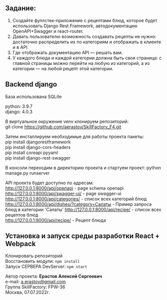 ## Задание:
1. Создайте фуллстек-приложение с рецептами блюд, которое будет использовать Django Rest Framework, автодокументацию 
OpenAPI+Swagger и react-router.
2. Давать пользователю возможность создавать рецепты не нужно: достаточно распределить их по категориям и отображать 
в клиенте и в API.
3. Где отображать документацию API — решать вам.
4. У каждого блюда и каждой категории должна быть своя страница: с главной страницы можно перейти на любую из категорий, 
а из категории — на любой рецепт этой категории.

##  Backend django
База использована SQLite  

python: 3.9.7  
django: 4.0.3  

В виртуальное окружение venv клонируем репозиторий:  
git clone https://github.com/aerastov/SkillFactory_F4.git  

Затем инсталлируем необходимые для работы проекта пакеты:  
pip install djangorestframework  
pip install django-cors-headers  
pip install coreapi pyyaml  
pip install django-rest-swagger  


В консоли переходим в директорию проекта и стартуем проект:
python manage.py runserver

API проекта будет доступно по адресам:  
http://127.0.0.1:8000/api/openapi - page schema openapi  
http://127.0.0.1:8000/api/swagger-ui/ - page swagger-ui  
http://127.0.0.1:8000/api/categories/ - список всех категорий блюд  
http://127.0.0.1:8000/api/dishes/?category=Салаты -  Пример запроса блюд в категории 'Салаты'
http://127.0.0.1:8000/api/recipe/ - список всех рецептов блюд  
http://127.0.0.1:8000/api/recipe/<id> - Рецепт блюда <id>  


## Установка и запуск среды разработки React + Webpack

Клонировать репозиторий  
Восстановить модули: `npm install`   
Запуск СЕРВЕРА DevServer: `npm start`  

Автор проекта: **Ерастов Алексей Сергеевич**  
e-mail: a.erastov@gmail.com  
Группа SkillFactory: FPW-36  
Москва, 07.07.2022г.
  


